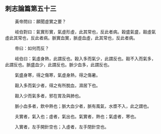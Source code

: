 ## 刺志論篇第五十三

<p>&emsp;&emsp;
黃帝問曰：願聞虛實之要？
</p>
<p>&emsp;&emsp;
岐伯對曰：氣實形實，氣虛形虛，此其常也，反此者病。穀盛氣盛，穀虛氣虛此其常也，反此者病。脈實血實，脈虛血虛，此其常也，反此者病。
</p>
<p>&emsp;&emsp;
帝曰：如何而反？
</p>
<p>&emsp;&emsp;
岐伯曰：氣虛身熱，此謂反也。穀入多而氣少，此謂反也。穀不入而氣多，此謂反也。脈盛血少，此謂反也。脈少血多，此謂反也。
</p>
<p>&emsp;&emsp;
氣盛身寒，得之傷寒，氣虛身熱，得之傷暑。
</p>
<p>&emsp;&emsp;
穀入多而氣少者，得之有所脫血，濕居下也。
</p>
<p>&emsp;&emsp;
穀入少而氣多者，邪在胃及與肺也。
</p>
<p>&emsp;&emsp;
脈小血多者，飲中熱也；脈大血少者，脈有風氣，水漿不入，此之謂也。
</p>
<p>&emsp;&emsp;
夫實者，氣入也；虛者，氣出也。氣實者，熱也；氣虛者，寒也。
</p>
<p>&emsp;&emsp;
入實者，左手開針空也；入虛者，左手閉針空也。
</p>